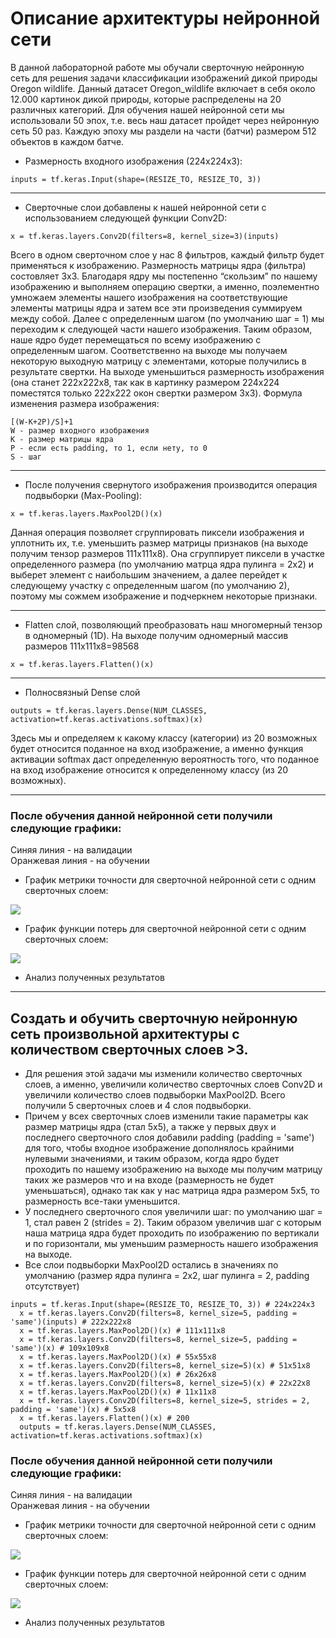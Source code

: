 # Описание архитектуры нейронной сети
В данной лабораторной работе мы обучали сверточную нейронную сеть для решения задачи классификации изображений дикой природы Oregon wildlife. Данный датасет Oregon_wildlife включает в себя около 12.000 картинок дикой природы, которые распределены на 20 различных категорий. Для обучения нашей нейронной сети мы использовали 50 эпох, т.е. весь наш датасет пройдет через нейронную сеть 50 раз. Каждую эпоху мы раздели на части (батчи) размером 512 объектов в каждом батче. 
* Размерность входного изображения (224x224x3): 
```
inputs = tf.keras.Input(shape=(RESIZE_TO, RESIZE_TO, 3))
```
***
* Сверточные слои добавлены к нашей нейронной сети с использованием следующей функции Conv2D:  
```
x = tf.keras.layers.Conv2D(filters=8, kernel_size=3)(inputs)
```
Всего в одном сверточном слое у нас 8 фильтров, каждый фильтр будет применяться к изображению. Размерность матрицы ядра (фильтра) состовляет 3x3.
Благодаря ядру мы постепенно “скользим” по нашему изображению  и выполняем операцию свертки, а именно, поэлементно умножаем элементы нашего изображения на соответствующие элементы матрицы ядра и затем все эти произведения суммируем между собой. Далее с определенным шагом (по умолчанию шаг = 1) мы переходим к следующей части нашего изображения. Таким образом, наше ядро будет перемещаться по всему изображению с определенным шагом. Соответственно на выходе мы получаем некоторую выходную матрицу с элементами, которые получились в результате свертки. На выходе уменьшиться размерность изображения (она станет 222x222x8, так как в картинку размером 224x224 поместятся только 222x222 окон свертки размером 3x3). Формула изменения размера изображения:
```
[(W-K+2P)/S]+1
W - размер входного изображения
K - размер матрицы ядра
P - если есть padding, то 1, если нету, то 0
S - шаг 
```
*** 
* После получения свернутого изображения производится операция подвыборки (Max-Pooling):  
```
x = tf.keras.layers.MaxPool2D()(x)
```
Данная операция позволяет сгруппировать пиксели изображения и уплотнить их, т.е. уменьшить размер матрицы признаков (на выходе получим тензор размеров 111x111x8). Она сгруппирует пиксели в участке определенного размера (по умолчанию матрца ядра пулинга = 2x2) и выберет элемент с наибольшим значением, а далее перейдет к следующему участку с определенным шагом (по умолчанию 2), поэтому мы сожмем изображение и подчеркнем некоторые признаки.
***
* Flatten слой, позволяющий преобразовать наш многомерный тензор в одномерный (1D). На выходе получим одномерный массив размеров 111x111x8=98568
```
x = tf.keras.layers.Flatten()(x)
```
***
* Полносвязный Dense слой
```
outputs = tf.keras.layers.Dense(NUM_CLASSES, activation=tf.keras.activations.softmax)(x)
```
Здесь мы и определяем к какому классу (категории) из 20 возможных будет относится поданное на вход изображение, а именно функция активации softmax даст определенную вероятность того, что поданное на вход изображение относится к определенному классу (из 20 возможных).
***
### После обучения данной нейронной сети получили следующие графики:
Синяя линия - на валидации  
Оранжевая линия - на обучении  
* График метрики точности для сверточной нейронной сети с одним сверточных слоем:
<img src="./epoch_categorical_accuracy (1).svg">

* График функции потерь для сверточной нейронной сети с одним сверточных слоем:

<img src="./epoch_loss (1).svg">

* Анализ полученных результатов
***
## Создать и обучить сверточную нейронную сеть произвольной архитектуры с количеством сверточных слоев >3.
* Для решения этой задачи мы изменили количество сверточных слоев, а именно, увеличили количество сверточных слоев Conv2D и увеличили количество слоев подвыборки MaxPool2D. Всего получили 5 сверточных слоев и 4 слоя подвыборки.
 * Причем у всех сверточных слоев изменили такие параметры как размер матрицы ядра (стал 5x5), а также у первых двух и последнего сверточного слоя добавили padding (padding = 'same') для того, чтобы входное изображение дополнялось крайними нулевыми значениями, и таким образом, когда ядро будет проходить по нашему изображению на выходе мы получим матрицу таких же размеров что и на входе (размерность не будет уменьшаться), однако так как у нас матрица ядра размером 5x5, то размерность все-таки уменьшится. 
 * У последнего сверточного слоя увеличили шаг: по умолчанию шаг = 1, стал равен 2 (strides = 2). Таким образом увеличив шаг с которым наша матрица ядра будет проходить по изображению по вертикали и по горизонтали, мы уменьшим размерность нашего изображения на выходе.
 * Все слои подвыборки MaxPool2D остались в значениях по умолчанию (размер ядра пулинга = 2x2, шаг пулинга = 2, padding отсутствует)
```
inputs = tf.keras.Input(shape=(RESIZE_TO, RESIZE_TO, 3)) # 224x224x3  
  x = tf.keras.layers.Conv2D(filters=8, kernel_size=5, padding = 'same')(inputs) # 222x222x8  
  x = tf.keras.layers.MaxPool2D()(x) # 111x111x8  
  x = tf.keras.layers.Conv2D(filters=8, kernel_size=5, padding = 'same')(x) # 109x109x8  
  x = tf.keras.layers.MaxPool2D()(x) # 55x55x8  
  x = tf.keras.layers.Conv2D(filters=8, kernel_size=5)(x) # 51x51x8  
  x = tf.keras.layers.MaxPool2D()(x) # 26x26x8  
  x = tf.keras.layers.Conv2D(filters=8, kernel_size=5)(x) # 22x22x8  
  x = tf.keras.layers.MaxPool2D()(x) # 11x11x8  
  x = tf.keras.layers.Conv2D(filters=8, kernel_size=5, strides = 2, padding = 'same')(x) # 5x5x8  
  x = tf.keras.layers.Flatten()(x) # 200
  outputs = tf.keras.layers.Dense(NUM_CLASSES, activation=tf.keras.activations.softmax)(x)  
```

### После обучения данной нейронной сети получили следующие графики:
Синяя линия - на валидации  
Оранжевая линия - на обучении 
* График метрики точности для сверточной нейронной сети с одним сверточных слоем:
<img src="./epoch_categorical_accuracy_5_layers.svg">

* График функции потерь для сверточной нейронной сети с одним сверточных слоем:

<img src="./epoch_loss_5_layers.svg">

* Анализ полученных результатов
